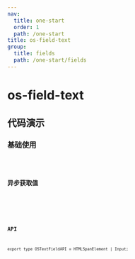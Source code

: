 ```yaml
---
nav:
  title: one-start
  order: 1
  path: /one-start
title: os-field-text
group:
  title: fields
  path: /one-start/fields
---
```


# os-field-text

## 代码演示

### 基础使用

<code src="../demos/field-text/simple.tsx" />

### 异步获取值

<code src="../demos/field-text/async-value.tsx" />

<API exports='["Settings"]' src="../components/fields/text.tsx"></API>

### API

`export type OSTextFieldAPI = HTMLSpanElement | Input;`
